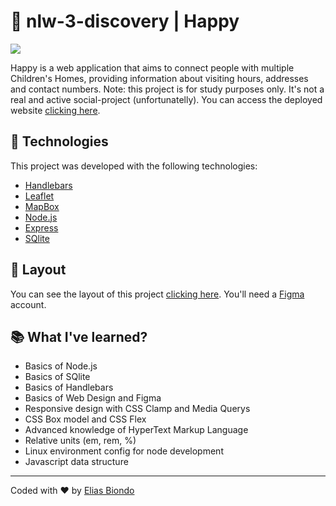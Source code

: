 # 👦 nlw-3-discovery | Happy 

![](https://i.imgur.com/x3jxxX1.png)

Happy is a web application that aims to connect people with multiple Children's Homes, providing information about visiting hours, addresses and contact numbers. Note: this project is for study purposes only. It's not a real and active social-project (unfortunatelly). You can access the deployed website  [clicking here](https://nlw-3-discovery.herokuapp.com/).

## 🚀 Technologies
This project was developed with the following technologies:

 - [Handlebars](https://handlebarsjs.com/)
 - [Leaflet](https://leafletjs.com/)
 - [MapBox](https://www.mapbox.com/)
 - [Node.js](https://nodejs.org/en/)
 - [Express](https://expressjs.com/pt-br/)
 - [SQlite](https://www.sqlite.org/index.html)

## :pushpin: Layout
You can see the layout of this project [clicking here](https://www.figma.com/file/mDEbnoojksG4w8sOxmudh3/Happy-Web?node-id=0%3A1). You'll need a [Figma](https://www.figma.com/) account.

## 📚 What I've learned?
- Basics of Node.js
- Basics of SQlite
- Basics of Handlebars
- Basics of Web Design and Figma
- Responsive design with CSS Clamp and Media Querys
- CSS Box model and CSS Flex
-  Advanced knowledge of HyperText Markup Language
- Relative units (em, rem, %)
- Linux environment config for node development
- Javascript data structure
___
Coded with :heart: by [Elias Biondo](https://github.com/eliasbiondo)

